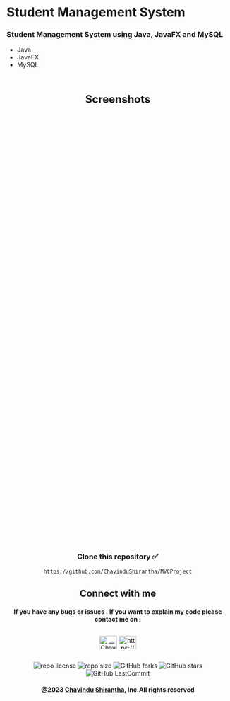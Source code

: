 # Student Management System

### Student Management System using Java, JavaFX and MySQL

* Java
* JavaFX
* MySQL

<br>
<p align="center" style="font-size: 24px;font-weight: bold">Screenshots</p>

<br>
<p align="center"><img align="center" alt="" src="src/lk/ijse/institute/assest/img/screenshots/view1.png" width="" height="" /></p><br>
<p align="center"><img align="center" alt="" src="src/lk/ijse/institute/assest/img/screenshots/view2.png" width="" height="" /></p><br>
<p align="center"><img align="center" alt="" src="src/lk/ijse/institute/assest/img/screenshots/view3.png" width="" height="" /></p><br>
<p align="center"><img align="center" alt="" src="src/lk/ijse/institute/assest/img/screenshots/view4.png" width="" height="" /></p><br>
<p align="center"><img align="center" alt="" src="src/lk/ijse/institute/assest/img/screenshots/view5.png" width="" height="" /></p><br>
<p align="center"><img align="center" alt="" src="src/lk/ijse/institute/assest/img/screenshots/view6.png" width="" height="" /></p><br>
<p align="center"><img align="center" alt="" src="src/lk/ijse/institute/assest/img/screenshots/view7.png" width="" height="" /></p><br>
<p align="center"><img align="center" alt="" src="src/lk/ijse/institute/assest/img/screenshots/view8.png" width="" height="" /></p><br>
<p align="center"><img align="center" alt="" src="src/lk/ijse/institute/assest/img/screenshots/view9.png" width="" height="" /></p><br>
<p align="center"><img align="center" alt="" src="src/lk/ijse/institute/assest/img/screenshots/view10.png" width="" height="" /></p><br>
<p align="center"><img align="center" alt="" src="src/lk/ijse/institute/assest/img/screenshots/view11.png" width="" height="" /></p><br>
<p align="center"><img align="center" alt="" src="src/lk/ijse/institute/assest/img/screenshots/view12.png" width="" height="" /></p><br>
<p align="center"><img align="center" alt="" src="src/lk/ijse/institute/assest/img/screenshots/view13.png" width="" height="" /></p><br>
<p align="center"><img align="center" alt="" src="src/lk/ijse/institute/assest/img/screenshots/view14.png" width="" height="" /></p><br>
<p align="center"><img align="center" alt="" src="src/lk/ijse/institute/assest/img/screenshots/view15.png" width="" height="" /></p><br>
<p align="center"><img align="center" alt="" src="src/lk/ijse/institute/assest/img/screenshots/view16.png" width="" height="" /></p><br>
<p align="center"><img align="center" alt="" src="src/lk/ijse/institute/assest/img/screenshots/view17.png" width="" height="" /></p><br>
<p align="center"><img align="center" alt="" src="src/lk/ijse/institute/assest/img/screenshots/view18.png" width="" height="" /></p><br>
<p align="center"><img align="center" alt="" src="src/lk/ijse/institute/assest/img/screenshots/view19.png" width="" height="" /></p><br>
<p align="center"><img align="center" alt="" src="src/lk/ijse/institute/assest/img/screenshots/view20.png" width="" height="" /></p><br>
<p align="center"><img align="center" alt="" src="src/lk/ijse/institute/assest/img/screenshots/view21.png" width="" height="" /></p><br>


<div align="center">

###  
### Clone this repository ✅
```md
https://github.com/ChavinduShirantha/MVCProject
```
##  Connect with me
#### If you have any bugs or issues , If you want to explain my code please contact me on :

</div>

##
<p align="center">
<a href="https://twitter.com/Chavindu62"><img align="center" src="https://raw.githubusercontent.com/rahuldkjain/github-profile-readme-generator/master/src/images/icons/Social/twitter.svg" alt="__ChavinduShirantha__" height="30" width="40" /></a>
<a href="https://www.linkedin.com/in/chavindu-shirantha-b5b857264/" target="blank"><img align="center" src="https://raw.githubusercontent.com/rahuldkjain/github-profile-readme-generator/master/src/images/icons/Social/linked-in-alt.svg" alt="https://www.linkedin.com/public-profile/settings?trk=d_flagship3_profile_self_view_public_profile" height="30" width="40" /></a>
</p>


##

<div align="center">

![repo license](https://img.shields.io/github/license/ChavinduShirantha/MVCProject?&labelColor=black&color=3867d6&style=for-the-badge)
![repo size](https://img.shields.io/github/repo-size/ChavinduShirantha/MVCProject?label=Repo%20Size&style=for-the-badge&labelColor=black&color=20bf6b)
![GitHub forks](https://img.shields.io/github/forks/ChavinduShirantha/MVCProject?&labelColor=black&color=0fb9b1&style=for-the-badge)
![GitHub stars](https://img.shields.io/github/stars/ChavinduShirantha/MVCProject?&labelColor=black&color=f7b731&style=for-the-badge)
![GitHub LastCommit](https://img.shields.io/github/last-commit/ChavinduShirantha/MVCProject?logo=github&labelColor=black&color=d1d8e0&style=for-the-badge)
</div>

<div align="center">

#### @2023 [Chavindu Shirantha](https://github.com/ChavinduShirantha), Inc.All rights reserved
</div>
